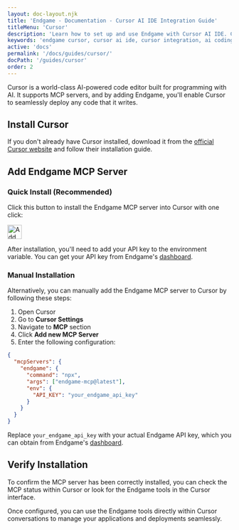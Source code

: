 ```yaml
---
layout: doc-layout.njk
title: 'Endgame - Documentation - Cursor AI IDE Integration Guide'
titleMenu: 'Cursor'
description: 'Learn how to set up and use Endgame with Cursor AI IDE. Complete guide for configuring the MCP server and developing with AI assistance.'
keywords: 'endgame cursor, cursor ai ide, cursor integration, ai coding, mcp server, cursor setup'
active: 'docs'
permalink: '/docs/guides/cursor/'
docPath: '/guides/cursor'
order: 2
---
```


Cursor is a world-class AI-powered code editor built for programming with AI. It supports MCP servers, and by adding Endgame, you'll enable Cursor to seamlessly deploy any code that it writes.

## Install Cursor

If you don't already have Cursor installed, download it from the [official Cursor website](https://cursor.sh/) and follow their installation guide.

## Add Endgame MCP Server

### Quick Install (Recommended)

Click this button to install the Endgame MCP server into Cursor with one click:

<a href="cursor://anysphere.cursor-deeplink/mcp/install?name=Endgame&config=eyJjb21tYW5kIjoibnB4IiwiYXJncyI6WyJlbmRnYW1lLW1jcEBsYXRlc3QiXSwiZW52Ijp7IkFQSV9LRVkiOiIifX0=" class="unstyled-link" style="text-decoration: none !important; border: none !important; outline: none !important; color: inherit !important;"><img src="https://cursor.com/deeplink/mcp-install-light.svg" alt="Add Endgame MCP server to Cursor" height="32" /></a>

After installation, you'll need to add your API key to the environment variable. You can get your API key from Endgame's [dashboard](https://dashboard.endgame.dev).

### Manual Installation

Alternatively, you can manually add the Endgame MCP server to Cursor by following these steps:

1. Open Cursor
2. Go to **Cursor Settings**
3. Navigate to **MCP** section
4. Click **Add new MCP Server**
5. Enter the following configuration:

```json
{
  "mcpServers": {
    "endgame": {
      "command": "npx",
      "args": ["endgame-mcp@latest"],
      "env": {
        "API_KEY": "your_endgame_api_key"
      }
    }
  }
}
```

Replace `your_endgame_api_key` with your actual Endgame API key, which you can obtain from Endgame's [dashboard](https://dashboard.endgame.dev).

## Verify Installation

To confirm the MCP server has been correctly installed, you can check the MCP status within Cursor or look for the Endgame tools in the Cursor interface.

Once configured, you can use the Endgame tools directly within Cursor conversations to manage your applications and deployments seamlessly.
